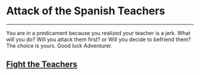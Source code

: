 # Attack of the Spanish Teachers

--------------------------------

You are in a predicament because you realized your teacher is a jerk. What will you do? Will you attack them first? or Will you decide to befriend them? The choice is yours. Good luck Adventurer.

## [Fight the Teachers](fight-them/)